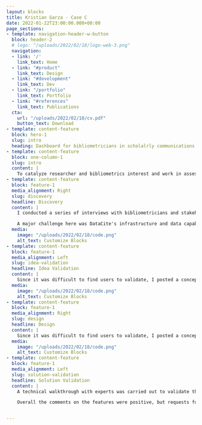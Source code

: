 ```yaml
---
layout: blocks
title: Kristian Garza - Case C
date: 2022-01-22T23:00:00.000+00:00
page_sections:
- template: navigation-header-w-button
  block: header-2
  # logo: "/uploads/2022/02/18/logo-web-3.png"
  navigation:
  - link: '/'
    link_text: Home
  - link: "#product"
    link_text: Design
  - link: "#development"
    link_text: Dev
  - link: "/portfolio"
    link_text: Portfolio
  - link: "#references"
    link_text: Publications
  cta:
    url: "/uploads/2022/02/18/cv.pdf"
    button_text: Download
- template: content-feature
  block: hero-1
  slug: intro
  heading: Dashboard for bibliometricians in scholalrly communications
- template: content-feature
  block: one-column-1
  slug: intro
  content: |
    To catalyze researcher and bibliometrics interest and work in assessing data sharing and metrics, DataCite will build a bibliometrics dashboard that visualizes key fundamental bibliometrics indicators, which we will pilot on the more than 6 million datasets registered with DataCite.
- template: content-feature
  block: feature-1
  media_alignment: Right
  slug: discovery
  headline: Discovery
  content: | 
    I conducted a series of interviews with bibliometricians and stakeholders; the main challenge was aligning the goals and finding consensus on dashboard objectives. 

    A major challenge here was DataCite's infrastructure and data capabilities; I had to conciliate the infrastructure and data limitations with the user stories and goals we were aiming to address in the dashboard. 
  media:
    image: "/uploads/2022/02/18/code.png"
    alt_text: Customize Blocks
- template: content-feature
  block: feature-1
  media_alignment: Left
  slug: idea-validation
  headline: Idea Validation
  content: | 
    Since it was difficult to find users to validate, I posted a conceptual idea of the dashboard in [DataCite Roadmap](https://datacite.org/roadmap.html) (using ProductBoard). I requested visitors to provide feedback regarding their interest in the service and use cases. Nine organizations provided use cases during this idea validation.
  media:
    image: "/uploads/2022/02/18/code.png"
    alt_text: Customize Blocks
- template: content-feature
  block: feature-1
  media_alignment: Right
  slug: design
  headline: Design
  content: | 
    Since it was difficult to find users to validate, I posted a conceptual idea of the dashboard in [DataCite Roadmap](https://datacite.org/roadmap.html) (using ProductBoard). I requested visitors to provide feedback regarding their interest in the service and use cases. Nine organizations provided use cases during this idea validation.
  media:
    image: "/uploads/2022/02/18/code.png"
    alt_text: Customize Blocks
- template: content-feature
  block: feature-1
  media_alignment: Left
  slug: solution-validation
  headline: Solution Validation
  content: | 
    A technical walkthrough with experts was carried out to validate the prototype design. Here I used the same subject that provided use cases and support during the idea validation stage. 

    Overall the comments on the features were positive, but requests for additional visualization were made. To address this new input, I made the second round of interviews—this time laser-focused on visualization design. My questionary examined aspects such as dimensions, aggregations, filters, and measures to be included in the visualizations. 


---
```





